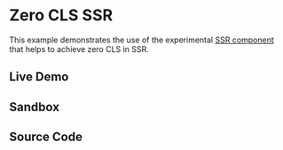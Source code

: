 # Zero CLS SSR

This example demonstrates the use of the experimental
[SSR component](</documentation#Server-SideRendering(SSR)_SSRComponent>) that
helps to achieve zero CLS in SSR.

## Live Demo

<ZeroCLSSSRExample />

## Sandbox

<StackBlitzLink href="github/igordanchenko/react-photo-album/tree/main/examples/zero-cls-ssr" file="components/PhotoGallery.tsx" title="react-photo-album-zero-cls-ssr" description="react-photo-album zero cls ssr" />

## Source Code

<GitHubLink suffix="zero-cls-ssr" />

